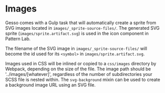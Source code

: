 # Images

Gesso comes with a Gulp task that will automatically create a sprite from SVG
images located in `images/_sprite-source-files/`. The generated SVG sprite
(`images/sprite.artifact.svg`) is used in the icon component in Pattern Lab.

The filename of the SVG image in `images/_sprite-source-files/` will become the
id used for its `<symbol>` in `images/sprite.artifact.svg`.

Images used in CSS will be inlined or copied to a `css/images` directory by Webpack,
depending on the size of the file. The image path should be '../images/[whatever]',
regardless of the number of subdirectories your SCSS file is nested within. The
`svg-background` mixin can be used to create a background image URL using an
SVG file.
